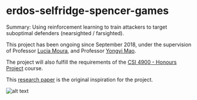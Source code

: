 # erdos-selfridge-spencer-games

Summary:
Using reinforcement learning to train attackers to target suboptimal defenders (nearsighted / farsighted).

This project has been ongoing since September 2018, under the supervision of Professor [Lucia Moura](http://www.site.uottawa.ca/~lucia/), and Professor [Yongyi Mao](http://www.site.uottawa.ca/~yymao/index_main.htmlhttp://www.site.uottawa.ca/~yymao/index_main.html).

The project will also fulfill the requirements of the [CSI 4900 - Honours Project](https://www.site.uottawa.ca/~afelty/csi4900/) course.


This [research paper](https://arxiv.org/pdf/1711.02301) is the original inspiration for the project.


![alt text](https://i.imgur.com/XMMzVQm.png "ESS Game Play")
